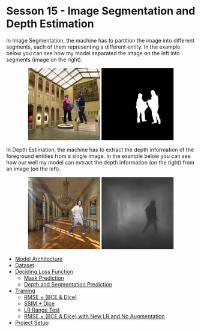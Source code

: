 # Sesson 15 - Image Segmentation and Depth Estimation


In Image Segmentation, the machine has to partition the image into different segments, each of them representing a different entity. In the example below you can see how my model separated the image on the left into segments (image on the right).

<p align="center">
  <img src="images/bg_fg_mask.jpeg">
  <img src="images/mask.jpeg">
</p>

In Depth Estimation, the machine has to extract the depth information of the foreground entities from a single image. In the example below you can see how our well my model can extract the depth information (on the right) from an image (on the left).

<p align="center">
  <img src="images/bg_fg_depth.jpeg">
  <img src="images/depth.jpeg">
</p>



- [Model Architecture](docs/architecture.md)
- [Dataset](docs/dataset.md)
- [Deciding Loss Function](docs/deciding_loss_function.md)
  - [Mask Prediction](docs/deciding_loss_function.md#mask-prediction)
  - [Depth and Segmentation Prediction](docs/deciding_loss_function.md#depth-and-segmentation-prediction)
- [Training](docs/training.md)
  - [RMSE + (BCE & Dice)](docs/training.md#rmse--bce--dice)
  - [SSIM + Dice](docs/training.md#ssim--dice)
  - [LR Range Test](docs/training.md#lr-range-test)
  - [RMSE + (BCE & Dice) with New LR and No Augmentation](docs/training.md#rmse--bce--dice-with-new-lr-and-no-augmentation)
- [Project Setup](docs/project_setup.md)

